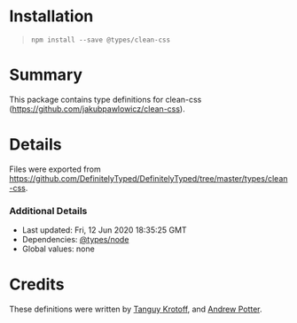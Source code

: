 # Installation
> `npm install --save @types/clean-css`

# Summary
This package contains type definitions for clean-css (https://github.com/jakubpawlowicz/clean-css).

# Details
Files were exported from https://github.com/DefinitelyTyped/DefinitelyTyped/tree/master/types/clean-css.

### Additional Details
 * Last updated: Fri, 12 Jun 2020 18:35:25 GMT
 * Dependencies: [@types/node](https://npmjs.com/package/@types/node)
 * Global values: none

# Credits
These definitions were written by [Tanguy Krotoff](https://github.com/tkrotoff), and [Andrew Potter](https://github.com/GolaWaya).
